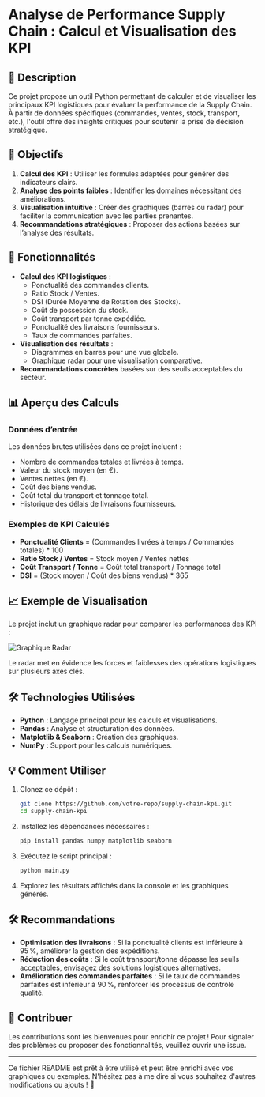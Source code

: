 # Analyse de Performance Supply Chain : Calcul et Visualisation des KPI

## 📝 Description

Ce projet propose un outil Python permettant de calculer et de visualiser les principaux KPI logistiques pour évaluer la performance de la Supply Chain. À partir de données spécifiques (commandes, ventes, stock, transport, etc.), l'outil offre des insights critiques pour soutenir la prise de décision stratégique.

## 🎯 Objectifs
1. **Calcul des KPI** : Utiliser les formules adaptées pour générer des indicateurs clairs.
2. **Analyse des points faibles** : Identifier les domaines nécessitant des améliorations.
3. **Visualisation intuitive** : Créer des graphiques (barres ou radar) pour faciliter la communication avec les parties prenantes.
4. **Recommandations stratégiques** : Proposer des actions basées sur l’analyse des résultats.

## 🚀 Fonctionnalités
- **Calcul des KPI logistiques** :
  - Ponctualité des commandes clients.
  - Ratio Stock / Ventes.
  - DSI (Durée Moyenne de Rotation des Stocks).
  - Coût de possession du stock.
  - Coût transport par tonne expédiée.
  - Ponctualité des livraisons fournisseurs.
  - Taux de commandes parfaites.
- **Visualisation des résultats** :
  - Diagrammes en barres pour une vue globale.
  - Graphique radar pour une visualisation comparative.
- **Recommandations concrètes** basées sur des seuils acceptables du secteur.

## 📊 Aperçu des Calculs

### Données d’entrée
Les données brutes utilisées dans ce projet incluent :
- Nombre de commandes totales et livrées à temps.
- Valeur du stock moyen (en €).
- Ventes nettes (en €).
- Coût des biens vendus.
- Coût total du transport et tonnage total.
- Historique des délais de livraisons fournisseurs.

### Exemples de KPI Calculés
- **Ponctualité Clients** = (Commandes livrées à temps / Commandes totales) * 100
- **Ratio Stock / Ventes** = Stock moyen / Ventes nettes
- **Coût Transport / Tonne** = Coût total transport / Tonnage total
- **DSI** = (Stock moyen / Coût des biens vendus) * 365

## 📈 Exemple de Visualisation
Le projet inclut un graphique radar pour comparer les performances des KPI :

![Graphique Radar](https://placeholder_for_visualisation_image)

Le radar met en évidence les forces et faiblesses des opérations logistiques sur plusieurs axes clés.

## 🛠️ Technologies Utilisées
- **Python** : Langage principal pour les calculs et visualisations.
- **Pandas** : Analyse et structuration des données.
- **Matplotlib & Seaborn** : Création des graphiques.
- **NumPy** : Support pour les calculs numériques.

## 💡 Comment Utiliser
1. Clonez ce dépôt :
   ```bash
   git clone https://github.com/votre-repo/supply-chain-kpi.git
   cd supply-chain-kpi
   ```
2. Installez les dépendances nécessaires :
   ```bash
   pip install pandas numpy matplotlib seaborn
   ```
3. Exécutez le script principal :
   ```bash
   python main.py
   ```
4. Explorez les résultats affichés dans la console et les graphiques générés.

## 🛠️ Recommandations
- **Optimisation des livraisons** : Si la ponctualité clients est inférieure à 95 %, améliorer la gestion des expéditions.
- **Réduction des coûts** : Si le coût transport/tonne dépasse les seuils acceptables, envisagez des solutions logistiques alternatives.
- **Amélioration des commandes parfaites** : Si le taux de commandes parfaites est inférieur à 90 %, renforcer les processus de contrôle qualité.

## 🤝 Contribuer
Les contributions sont les bienvenues pour enrichir ce projet ! Pour signaler des problèmes ou proposer des fonctionnalités, veuillez ouvrir une issue.

---

Ce fichier README est prêt à être utilisé et peut être enrichi avec vos graphiques ou exemples. N'hésitez pas à me dire si vous souhaitez d'autres modifications ou ajouts ! 🚀
